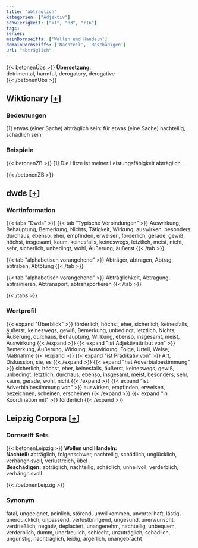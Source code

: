 ```yaml
---
title: "abträglich"
kategorien: ["Adjektiv"]
schwierigkeit: ["k1", "h3", "r16"]
tags:
series:
mainDornseiffs: ['Wollen und Handeln']
domainDornseiffs: ['Nachteil', 'Beschädigen']
url: "abträglich"
---
```


{{< betonenÜbs >}}
**Übersetzung:**  
detrimental, harmful, derogatory, derogative  
{{< /betonenÜbs >}}

## Wiktionary [[+](https://de.wiktionary.org/wiki/abträglich)]

### Bedeutungen
[1] etwas (einer Sache) abträglich sein: für etwas (eine Sache) nachteilig, schädlich sein  

### Beispiele
{{< betonenZB >}}
[1] Die Hitze ist meiner Leistungsfähigkeit abträglich.  

{{< /betonenZB >}}


## dwds [[+](https://www.dwds.de/wb/abträglich)]

### Wortinformation
{{< tabs "Dwds" >}}
{{< tab "Typische Verbindungen" >}}
Auswirkung, Behauptung, Bemerkung, Nichts, Tätigkeit, Wirkung, auswirken, besonders, durchaus, ebenso, eher, empfinden, erweisen, förderlich, gerade, gewiß, höchst, insgesamt, kaum, keinesfalls, keineswegs, letztlich, meist, nicht, sehr, sicherlich, unbedingt, wohl, Äußerung, äußerst
{{< /tab >}}

{{< tab "alphabetisch vorangehend" >}}
Abträger, abtragen, Abtrag, abtraben, Abtötung
{{< /tab >}}

{{< tab "alphabetisch vorangehend" >}}
Abträglichkeit, Abtragung, abtrainieren, Abtransport, abtransportieren
{{< /tab >}}

{{< /tabs >}}

### Wortprofil
{{< expand "Überblick" >}} förderlich, höchst, eher, sicherlich, keinesfalls, äußerst, keineswegs, gewiß, Bemerkung, unbedingt, letztlich, Nichts, Äußerung, durchaus, Behauptung, Wirkung, ebenso, insgesamt, meist, Auswirkung {{< /expand >}}
{{< expand "ist Adjektivattribut von" >}} Bemerkung, Äußerung, Wirkung, Auswirkung, Folge, Urteil, Weise, Maßnahme {{< /expand >}}
{{< expand "ist Prädikativ von" >}} Art, Diskussion, sie, es {{< /expand >}}
{{< expand "hat Adverbialbestimmung" >}} sicherlich, höchst, eher, keinesfalls, äußerst, keineswegs, gewiß, unbedingt, letztlich, durchaus, ebenso, insgesamt, meist, besonders, sehr, kaum, gerade, wohl, nicht {{< /expand >}}
{{< expand "ist Adverbialbestimmung von" >}} auswirken, empfinden, erweisen, bezeichnen, scheinen, erscheinen {{< /expand >}}
{{< expand "in Koordination mit" >}} förderlich {{< /expand >}}

## Leipzig Corpora [[+](https://corpora.uni-leipzig.de/en/res?word=abträglich&corpusId=deu_newscrawl-public_2018)]

### Dornseiff Sets
{{< betonenLeipzig >}}
**Wollen und Handeln:**  
**Nachteil:** abträglich, folgenschwer, nachteilig, schädlich, unglücklich, verhängnisvoll, verlustreich, übel  
**Beschädigen:** abträglich, nachteilig, schädlich, unheilvoll, verderblich, verhängnisvoll  

{{< /betonenLeipzig >}}

### Synonym
fatal, ungeeignet, peinlich, störend, unwillkommen, unvorteilhaft, lästig, unerquicklich, unpassend, verlustbringend, ungesund, unerwünscht, verdrießlich, negativ, deplaciert, unangenehm, nachteilig, unbequem, verderblich, dumm, unerfreulich, schlecht, unzuträglich, schädlich, ungünstig, nachträglich, leidig, ärgerlich, unangebracht

